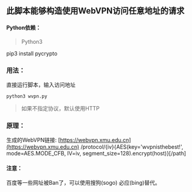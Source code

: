 ## 此脚本能够构造使用WebVPN访问任意地址的请求
#### Python依赖：
> Python3

pip3 install pycrypto
### 用法：
直接运行脚本，输入访问地址

`python3 wvpn.py`

> 如果不指定协议，默认使用HTTP

### 原理：
生成的WebVPN链接: [https://webvpn.xmu.edu.cn](https://webvpn.xmu.edu.cn) /protocol/{iv}{AES(key='wvpnisthebest!', mode=AES.MODE_CFB, IV=iv, segment_size=128).encrypt(host)}\[/path]

#### 注意：
百度等一些网址被Ban了，可以使用搜狗(sogo) 必应(bing)替代。
